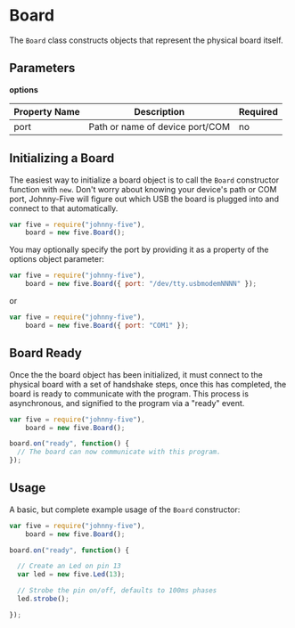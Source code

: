 # Board

The `Board` class constructs objects that represent the physical board itself.

## Parameters

**options**
<table>
  <thead>
    <tr>
      <th>Property Name</th>
      <th>Description</th>
      <th>Required</th>
    </tr>
  </thead>
  <tbody>
    <tr>
      <td>port</td>
      <td>Path or name of device port/COM</td>
      <td>no</td>
    </tr>
  </tbody>
</table>

## Initializing a Board

The easiest way to initialize a board object is to call the `Board` constructor function with `new`. Don't worry about knowing your device's path or COM port, Johnny-Five will figure out which USB the board is plugged into and connect to that automatically.

```js
var five = require("johnny-five"),
    board = new five.Board();
```

You may optionally specify the port by providing it as a property of the options object parameter:

```js
var five = require("johnny-five"),
    board = new five.Board({ port: "/dev/tty.usbmodemNNNN" });
```

or 

```js
var five = require("johnny-five"),
    board = new five.Board({ port: "COM1" });
```


## Board Ready

Once the the board object has been initialized, it must connect to the physical board with a set of handshake steps, once this has completed, the board is ready to communicate with the program. This process is asynchronous, and signified to the program via a "ready" event.

```js
var five = require("johnny-five"),
    board = new five.Board();

board.on("ready", function() {
  // The board can now communicate with this program.
});
```

## Usage

A basic, but complete example usage of the `Board` constructor:


```js
var five = require("johnny-five"),
    board = new five.Board();

board.on("ready", function() {

  // Create an Led on pin 13
  var led = new five.Led(13);

  // Strobe the pin on/off, defaults to 100ms phases
  led.strobe();

});
```
